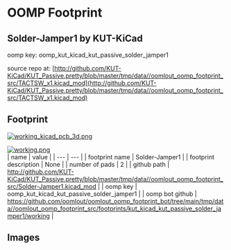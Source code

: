 # OOMP Footprint  
## Solder-Jamper1  by KUT-KiCad  
  
oomp key: oomp_kut_kicad_kut_passive_solder_jamper1  
  
source repo at: [http://github.com/KUT-KiCad/KUT_Passive.pretty/blob/master/tmp/data//oomlout_oomp_footprint_src/TACTSW_x1.kicad_mod](http://github.com/KUT-KiCad/KUT_Passive.pretty/blob/master/tmp/data//oomlout_oomp_footprint_src/TACTSW_x1.kicad_mod)  
## Footprint  
  
[![working_kicad_pcb_3d.png](working_kicad_pcb_3d_600.png)](working_kicad_pcb_3d.png)  
  
[![working.png](working_600.png)](working.png)  
| name | value | 
| --- | --- | 
| footprint name | Solder-Jamper1 | 
| footprint description | None | 
| number of pads | 2 | 
| github path | http://github.com/KUT-KiCad/KUT_Passive.pretty/blob/master/tmp/data//oomlout_oomp_footprint_src/Solder-Jamper1.kicad_mod | 
| oomp key | oomp_kut_kicad_kut_passive_solder_jamper1 | 
| oomp bot github | https://github.com/oomlout/oomlout_oomp_footprint_bot/tree/main/tmp/data//oomlout_oomp_footprint_src/footprints/kut_kicad_kut_passive_solder_jamper1/working | 
## Images  
